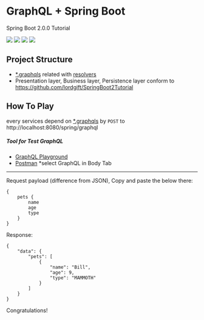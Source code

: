 # GraphQL + Spring Boot
Spring Boot 2.0.0 Tutorial 

![](https://img.shields.io/badge/Java-8-orange.svg?logo=java)
![](https://img.shields.io/badge/Spring%20Boot-2.1.2-green.svg)
![](https://img.shields.io/badge/GraphQL-4.0.0-E0008B.svg?logo=GraphQL)
![](https://img.shields.io/badge/Gradle-4.10.3-002A32.svg)

## Project Structure

- [*.graphqls](src/main/resources/petshop.graphqls) related with [resolvers](src/main/java/th/in/lordgift/graphql_spring_boot_tutorial/resolvers)
- Presentation layer, Business layer, Persistence layer conform to https://github.com/lordgift/SpringBoot2Tutorial


## How To Play


every services depend on [*.graphqls](src/main/resources/petshop.graphqls) by `POST` to http://localhost:8080/spring/graphql


##### Tool for Test GraphQL 

- [GraphQL Playground](https://github.com/prisma/graphql-playground)
- [Postman](https://www.getpostman.com/) *select GraphQL in Body Tab


-----------

Request payload (difference from JSON), Copy and paste the below there:

    {
        pets {
            name
            age
            type
        }
    }

Response:

    {
        "data": {
            "pets": [
                {
                    "name": "Bill",
                    "age": 9,
                    "type": "MAMMOTH"
                }
            ]
        }
    }

Congratulations!